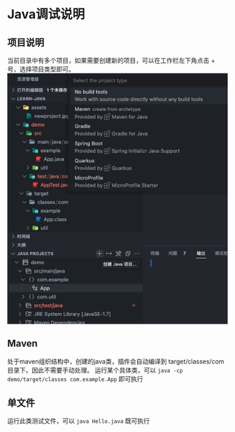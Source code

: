 # Java调试说明

## 项目说明

当前目录中有多个项目，如果需要创建新的项目，可以在工作栏左下角点击 + 号，选择项目类型即可。
![创建项目](assets/newproject.jpg)

## Maven

处于maven组织结构中，创建的java类，插件会自动编译到 target/classes/com目录下。因此不需要手动处理。
运行某个具体类，可以 `java -cp demo/target/classes com.example.App` 即可执行

## 单文件

运行此类测试文件，可以 `java Hello.java` 既可执行



